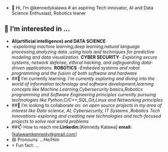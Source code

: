 - 👋 Hi, I’m @kennedykalawa
      # an aspiring Tech innovator, AI and Data Science Enthusiast, Robotics leaner
## 👀 I’m interested in ...
- **AI(artificial intelligence) and DATA SCIENCE**
- -*expoloring machine learning,deep learning,natural language processing,analyzing data ,using tools and techniques for predictive modeling and data visualization.*
  **CYBER SECURITY**-
  *Exploring secure systems, network defense, ethical hacking, and safeguarding data-driven applications.*
  **ROBOTICS**
  -*Embeded systems and robot programming and the fusion of both software and hardware*
- ##🌱 I’m currently learning:
  *I'm currently exploring and diving into the world of information technology and software development,learning concepts like Machine Learning,Cybersecurity basics,Robotics          programming and Software Engineering principles*
  *currently pursuing technologies like Python,C/C++,SQL,Git,Linux and Networking principles*
- ##💞️ I’m looking to collaborate on: 
  *on open source projects in my area of interest like Data science, AI, Cybersecurity, IT Systems ,Robotics*
  *Tech Innovations-exploring and creating new technologies and tech-focused projects to solve real world problems*
- ##📫 How to reach me:**Linkedin:**[Kennedy Kalawa]
                     **email:**[kalawamkennedy@gmail.com]
- 😄 Pronouns: ...He/Him
- ⚡ Fun fact: ...

<!---
kennedykalawa/kennedykalawa is a ✨ special ✨ repository because its `README.md` (this file) appears on your GitHub profile.
You can click the Preview link to take a look at your changes.
--->

